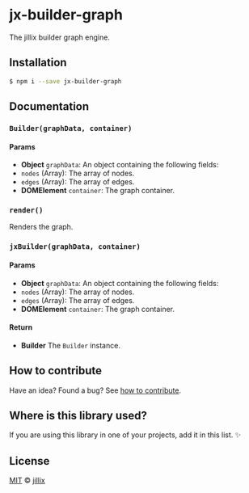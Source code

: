 # jx-builder-graph

The jillix builder graph engine.

## Installation

```sh
$ npm i --save jx-builder-graph
```

## Documentation

### `Builder(graphData, container)`

#### Params
- **Object** `graphData`: An object containing the following fields:
 - `nodes` (Array): The array of nodes.
 - `edges` (Array): The array of edges.
- **DOMElement** `container`: The graph container.

### `render()`
Renders the graph.

### `jxBuilder(graphData, container)`

#### Params
- **Object** `graphData`: An object containing the following fields:
 - `nodes` (Array): The array of nodes.
 - `edges` (Array): The array of edges.
- **DOMElement** `container`: The graph container.

#### Return
- **Builder** The `Builder` instance.

## How to contribute
Have an idea? Found a bug? See [how to contribute][contributing].

## Where is this library used?
If you are using this library in one of your projects, add it in this list. :sparkles:

## License

[MIT][license] © [jillix][website]

[license]: http://showalicense.com/?fullname=jillix%20%3Ccontact%40jillix.com%3E%20(http%3A%2F%2Fjillix.com)&year=2015#license-mit
[website]: http://jillix.com
[contributing]: /CONTRIBUTING.md
[docs]: /DOCUMENTATION.md